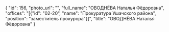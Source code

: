 {
    "id": 156,
    "photo_url": "",
    "full_name": "ОВОДНЁВА Наталья Фёдоровна",
    "offices": "[{\"id\": \"02-20\", \"name\": \"Прокуратура Ушачского района\", \"position\": \"заместитель прокурора\"}]",
    "title": "ОВОДНЁВА Наталья Фёдоровна"
}